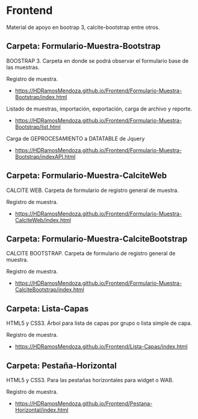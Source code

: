 # Frontend
Material de apoyo en bootrap 3, calcite-bootstrap entre otros.

## Carpeta: Formulario-Muestra-Bootstrap
BOOSTRAP 3. Carpeta en donde se podrá observar el formulario base de las muestras.

Registro de muestra.
* https://HDRamosMendoza.github.io/Frontend/Formulario-Muestra-Bootstrap/index.html

Listado de muestras, importación, exportación, carga de archivo y reporte.
* https://HDRamosMendoza.github.io/Frontend/Formulario-Muestra-Bootstrap/list.html

Carga de GEPROCESAMIENTO a DATATABLE de Jquery
* https://HDRamosMendoza.github.io/Frontend/Formulario-Muestra-Bootstrap/indexAPI.html

## Carpeta: Formulario-Muestra-CalciteWeb
CALCITE WEB. Carpeta de formulario de registro general de muestra.

Registro de muestra.
* https://HDRamosMendoza.github.io/Frontend/Formulario-Muestra-CalciteWeb/index.html

## Carpeta: Formulario-Muestra-CalciteBootstrap
CALCITE BOOTSTRAP. Carpeta de formulario de registro general de muestra.

Registro de muestra.
* https://HDRamosMendoza.github.io/Frontend/Formulario-Muestra-CalciteBootstrap/index.html

## Carpeta: Lista-Capas
HTML5 y CSS3. Árbol para lista de capas por grupo o lista simple de capa.

Registro de muestra.
* https://HDRamosMendoza.github.io/Frontend/Lista-Capas/index.html

## Carpeta: Pestaña-Horizontal
HTML5 y CSS3. Para las pestañas horizontales para widget o WAB.

Registro de muestra.
* https://HDRamosMendoza.github.io/Frontend/Pestana-Horizontal/index.html